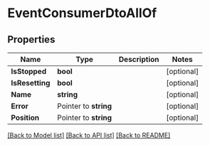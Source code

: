 # EventConsumerDtoAllOf

## Properties

Name | Type | Description | Notes
------------ | ------------- | ------------- | -------------
**IsStopped** | **bool** |  | [optional] 
**IsResetting** | **bool** |  | [optional] 
**Name** | **string** |  | [optional] 
**Error** | Pointer to **string** |  | [optional] 
**Position** | Pointer to **string** |  | [optional] 

[[Back to Model list]](../README.md#documentation-for-models) [[Back to API list]](../README.md#documentation-for-api-endpoints) [[Back to README]](../README.md)


